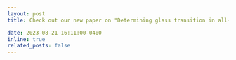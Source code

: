 ```yaml
---
layout: post
title: Check out our new paper on "Determining glass transition in all-atom acrylic polymeric melt simulations using machine learning" <a href='https://pubs.aip.org/aip/jcp/article/159/7/074108/2907401/Determining-glass-transition-in-all-atom-acrylic'>here</a>

date: 2023-08-21 16:11:00-0400
inline: true
related_posts: false
---
```

